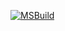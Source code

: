 [![MSBuild](https://github.com/CrabWrench/card2/actions/workflows/fire_shard.png)](https://github.com/CrabWrench/card2/actions/workflows/msbuild.yml)

